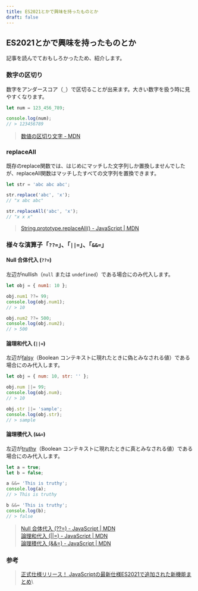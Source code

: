 ```yaml
---
title: ES2021とかで興味を持ったものとか
draft: false
---
```


## ES2021とかで興味を持ったものとか

記事を読んでておもしろかったため、紹介します。

### 数字の区切り

数字をアンダースコア（`_`）で区切ることが出来ます。大きい数字を扱う時に見やすくなります。

```javascript
let num = 123_456_789;

console.log(num);
// > 123456789
```

> [数値の区切り文字 - MDN](https://developer.mozilla.org/ja/docs/Web/JavaScript/Reference/Lexical_grammar#numeric_separators)


### replaceAll

既存のreplace関数では、はじめにマッチした文字列しか置換しませんでしたが、replaceAll関数はマッチしたすべての文字列を置換できます。

```javascript
let str = 'abc abc abc';

str.replace('abc', 'x'); 
// "x abc abc"

str.replaceAll('abc', 'x');
// "x x x"
```
> [String.prototype.replaceAll() - JavaScript | MDN](https://developer.mozilla.org/ja/docs/Web/JavaScript/Reference/Global_Objects/String/replaceAll)

### 様々な演算子「`??=`」、「`||=`」、「`&&=`」

#### Null 合体代入 (`??=`)
左辺がnullish（`null` または `undefined`）である場合にのみ代入します。

```javascript
let obj = { num1: 10 };

obj.num1 ??= 99;
console.log(obj.num1);
// > 10

obj.num2 ??= 500;
console.log(obj.num2);
// > 500
```

#### 論理和代入 (`||=`)
左辺が[falsy](https://developer.mozilla.org/ja/docs/Glossary/Falsy)（Boolean コンテキストに現れたときに偽とみなされる値）である場合にのみ代入します。

```javascript
let obj = { num: 10, str: '' };

obj.num ||= 99;
console.log(obj.num);
// > 10

obj.str ||= 'sample';
console.log(obj.str);
// > sample
```

#### 論理積代入 (`&&=`)
左辺が[truthy](https://developer.mozilla.org/ja/docs/Glossary/Truthy)（Boolean コンテキストに現れたときに真とみなされる値）である場合にのみ代入します。

```javascript
let a = true;
let b = false;

a &&= 'This is truthy';
console.log(a);
// > This is truthy

b &&= 'This is truthy';
console.log(b);
// > false
```

> [Null 合体代入 (??=) - JavaScript | MDN](https://developer.mozilla.org/ja/docs/Web/JavaScript/Reference/Operators/Logical_nullish_assignment)\
> [論理和代入 (||=) - JavaScript | MDN](https://developer.mozilla.org/ja/docs/Web/JavaScript/Reference/Operators/Logical_OR_assignment)\
> [論理積代入 (&&=) - JavaScript | MDN](https://developer.mozilla.org/ja/docs/Web/JavaScript/Reference/Operators/Logical_AND_assignment)


### 参考

> [正式仕様リリース！ JavaScriptの最新仕様ES2021で追加された新機能まとめ](https://zenn.dev/tonkotsuboy_com/articles/es2021-whats-new)\